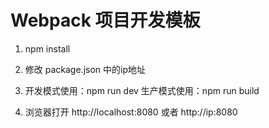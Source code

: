 # Webpack 项目开发模板

1. npm install

2. 修改 package.json 中的ip地址

3. 开发模式使用：npm run dev  生产模式使用：npm run build

4. 浏览器打开  http://localhost:8080 或者  http://ip:8080
